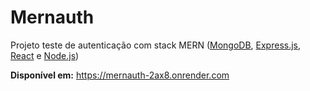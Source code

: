 # Mernauth

Projeto teste de autenticação com stack MERN ([MongoDB](https://www.mongodb.com/pt-br), [Express.js](https://expressjs.com/pt-br/), [React](https://pt-br.react.dev/) e [Node.js](https://nodejs.org/pt-br))

**Disponível em:** https://mernauth-2ax8.onrender.com
